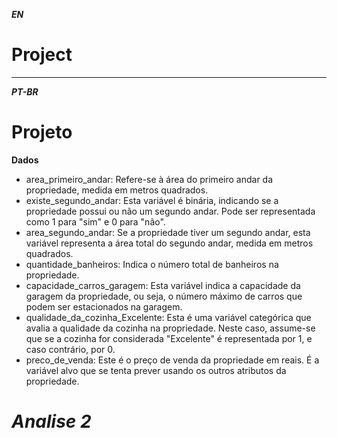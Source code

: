 
***EN***


# Project


---
***PT-BR***

# Projeto

**Dados**
- area_primeiro_andar: Refere-se à área do primeiro andar da propriedade, medida em metros quadrados.
- existe_segundo_andar: Esta variável é binária, indicando se a propriedade possui ou não um segundo andar. Pode ser representada como 1 para "sim" e 0 para "não".
- area_segundo_andar: Se a propriedade tiver um segundo andar, esta variável representa a área total do segundo andar, medida em metros quadrados.
- quantidade_banheiros: Indica o número total de banheiros na propriedade.
- capacidade_carros_garagem: Esta variável indica a capacidade da garagem da propriedade, ou seja, o número máximo de carros que podem ser estacionados na garagem.
- qualidade_da_cozinha_Excelente: Esta é uma variável categórica que avalia a qualidade da cozinha na propriedade. Neste caso, assume-se que se a cozinha for considerada "Excelente" é representada por 1, e caso contrário, por 0.
- preco_de_venda: Este é o preço de venda da propriedade em reais. É a variável alvo que se tenta prever usando os outros atributos da propriedade.


# ***Analise 2***



